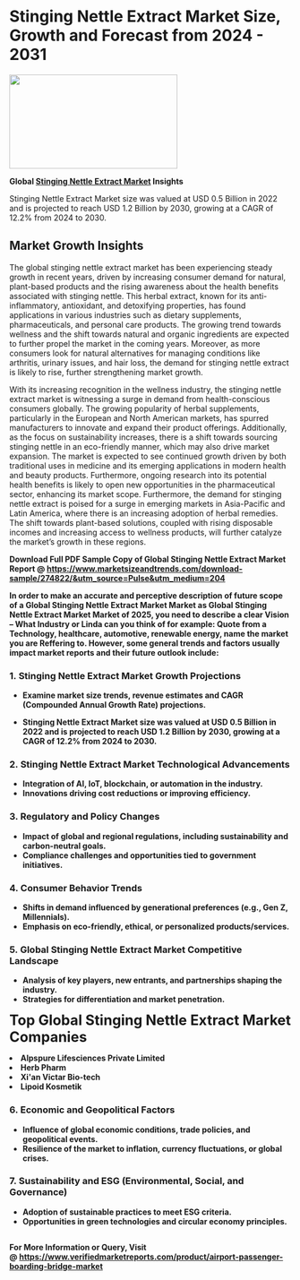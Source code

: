 <H1>Stinging Nettle Extract Market Size, Growth and Forecast from 2024 - 2031</H1><img class="aligncenter size-medium wp-image-584254" src="https://thirdeyenews.in/wp-content/uploads/2024/09/Global-Market-Research-300x168.jpeg" alt="" width="300" height="168" /><p><strong>Global&nbsp;<a href="https://www.marketsizeandtrends.com/download-sample/274822/&amp;utm_source=Pulse&amp;utm_medium=204">Stinging Nettle Extract Market</a> Insights</strong></p><p>Stinging Nettle Extract Market size was valued at USD 0.5 Billion in 2022 and is projected to reach USD 1.2 Billion by 2030, growing at a CAGR of 12.2% from 2024 to 2030.</p><p><h2>Market Growth Insights</h2> <p>The global stinging nettle extract market has been experiencing steady growth in recent years, driven by increasing consumer demand for natural, plant-based products and the rising awareness about the health benefits associated with stinging nettle. This herbal extract, known for its anti-inflammatory, antioxidant, and detoxifying properties, has found applications in various industries such as dietary supplements, pharmaceuticals, and personal care products. The growing trend towards wellness and the shift towards natural and organic ingredients are expected to further propel the market in the coming years. Moreover, as more consumers look for natural alternatives for managing conditions like arthritis, urinary issues, and hair loss, the demand for stinging nettle extract is likely to rise, further strengthening market growth.</p> <p><strong></strong></p> <p>With its increasing recognition in the wellness industry, the stinging nettle extract market is witnessing a surge in demand from health-conscious consumers globally. The growing popularity of herbal supplements, particularly in the European and North American markets, has spurred manufacturers to innovate and expand their product offerings. Additionally, as the focus on sustainability increases, there is a shift towards sourcing stinging nettle in an eco-friendly manner, which may also drive market expansion. The market is expected to see continued growth driven by both traditional uses in medicine and its emerging applications in modern health and beauty products. Furthermore, ongoing research into its potential health benefits is likely to open new opportunities in the pharmaceutical sector, enhancing its market scope. Furthermore, the demand for stinging nettle extract is poised for a surge in emerging markets in Asia-Pacific and Latin America, where there is an increasing adoption of herbal remedies. The shift towards plant-based solutions, coupled with rising disposable incomes and increasing access to wellness products, will further catalyze the market’s growth in these regions.</p> <p><strong></p><p><span class=""><strong>Download Full PDF Sample Copy of Global Stinging Nettle Extract Market Report</strong> @ <a href="https://www.marketsizeandtrends.com/download-sample/274822/&amp;utm_source=Pulse&amp;utm_medium=204" target="_blank">https://www.marketsizeandtrends.com/download-sample/274822/&amp;utm_source=Pulse&amp;utm_medium=204</a></span></p><p>In order to make an accurate and perceptive description of future scope of a Global&nbsp;Stinging Nettle Extract Market Market as Global&nbsp;Stinging Nettle Extract Market Market of 2025, you need to describe a clear Vision &ndash; What Industry or Linda can you think of for example: Quote from a Technology, healthcare, automotive, renewable energy, name the market you are Reffering to. However, some general trends and factors usually impact market reports and their future outlook include:</p><h3>1.&nbsp;<strong>Stinging Nettle Extract Market Growth Projections</strong></h3><ul><li>Examine market size trends, revenue estimates and CAGR (Compounded Annual Growth Rate) projections.</li><li><p>Stinging Nettle Extract Market size was valued at USD 0.5 Billion in 2022 and is projected to reach USD 1.2 Billion by 2030, growing at a CAGR of 12.2% from 2024 to 2030.</p></li></ul><h3>2.&nbsp;<strong>Stinging Nettle Extract Market Technological Advancements</strong></h3><ul><li>Integration of AI, IoT, blockchain, or automation in the industry.</li><li>Innovations driving cost reductions or improving efficiency.</li></ul><h3>3.&nbsp;<strong>Regulatory and Policy Changes</strong></h3><ul><li>Impact of global and regional regulations, including sustainability and carbon-neutral goals.</li><li>Compliance challenges and opportunities tied to government initiatives.</li></ul><h3>4.&nbsp;<strong>Consumer Behavior Trends</strong></h3><ul><li>Shifts in demand influenced by generational preferences (e.g., Gen Z, Millennials).</li><li>Emphasis on eco-friendly, ethical, or personalized products/services.</li></ul><h3>5.&nbsp;<strong>Global Stinging Nettle Extract Market Competitive Landscape</strong></h3><ul><li>Analysis of key players, new entrants, and partnerships shaping the industry.</li><li>Strategies for differentiation and market penetration.</li></ul><p data-pm-slice="1 1 []"><span style="color: inherit; font-family: inherit; font-size: 25px;">Top Global Stinging Nettle Extract Market Companies</span></p><div class="" data-test-id=""><p><li>Alpspure Lifesciences Private Limited</li><li> Herb Pharm</li><li> Xi'an Victar Bio-tech</li><li> Lipoid Kosmetik</li></p></div><h3>6.&nbsp;<strong>Economic and Geopolitical Factors</strong></h3><ul><li>Influence of global economic conditions, trade policies, and geopolitical events.</li><li>Resilience of the market to inflation, currency fluctuations, or global crises.</li></ul><h3>7.&nbsp;<strong>Sustainability and ESG (Environmental, Social, and Governance)</strong></h3><ul><li>Adoption of sustainable practices to meet ESG criteria.</li><li>Opportunities in green technologies and circular economy principles.</li></ul><h2><strong style="font-size: 14px;">For More Information or Query, Visit @&nbsp;</strong><a style="background-color: #ffffff; font-size: 14px;" href="https://www.marketsizeandtrends.com/report/stinging-nettle-extract-market/" target="_blank">https://www.verifiedmarketreports.com/product/airport-passenger-boarding-bridge-market</a></h2>
